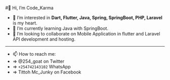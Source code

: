#👋 Hi, I’m Code_Karma
- 👀 I’m interested in **Dart, Flutter, Java, Spring, SpringBoot, PHP, Laravel** is my heart.
- 🌱 I’m currently learning Java with SpringBoot.
- 💞️ I’m looking to collaborate on Mobile Application in flutter and Laravel API development and hosting.
---
- 📫 How to reach me:
-   => @254_goat on Twitter
-   => `+254742143102` WhatsApp
-   => Tittoh Mc_Junky on Facebook
